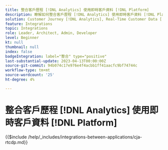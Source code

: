 ```yaml
---
title: 整合客戶歷程 [!DNL Analytics] 使用即時客戶資料 [!DNL Platform]
description: 瞭解如何整合客戶歷程 [!DNL Analytics] 使用即時客戶資料 [!DNL Platform].
solution: Customer Journey [!DNL Analytics], Real-Time Customer Data [!DNL Platform]
feature: Integrations
topic: Integrations
role: Leader, Architect, Admin, Developer
level: Beginner
kt: null
thumbnail: null
index: false
badgeIntegration: label="整合" type="positive"
last-substantial-update: 2023-04-13T00:00:00Z
source-git-commit: 94b074c17e976e4f4acbb1ff41aacfc9bf74744c
workflow-type: tm+mt
source-wordcount: '25'
ht-degree: 4%

---
```



# 整合客戶歷程 [!DNL Analytics] 使用即時客戶資料 [!DNL Platform]

{{$include /help/_includes/integrations-between-applications/cja-rtcdp.md}}
